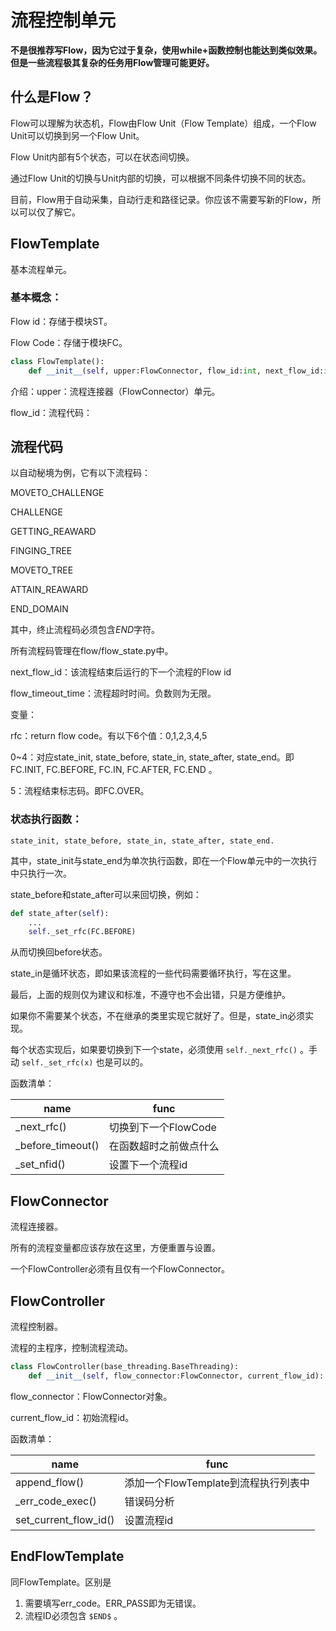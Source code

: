 # 流程控制单元

**不是很推荐写Flow，因为它过于复杂，使用while+函数控制也能达到类似效果。但是一些流程极其复杂的任务用Flow管理可能更好。**

## 什么是Flow？

Flow可以理解为状态机，Flow由Flow Unit（Flow Template）组成，一个Flow Unit可以切换到另一个Flow Unit。

Flow Unit内部有5个状态，可以在状态间切换。

通过Flow Unit的切换与Unit内部的切换，可以根据不同条件切换不同的状态。

目前，Flow用于自动采集，自动行走和路径记录。你应该不需要写新的Flow，所以可以仅了解它。

## FlowTemplate

基本流程单元。

### 基本概念：

Flow id：存储于模块ST。

Flow Code：存储于模块FC。

```python
class FlowTemplate():
    def __init__(self, upper:FlowConnector, flow_id:int, next_flow_id:int, flow_timeout_time:float = -1):
```

介绍：upper：流程连接器（FlowConnector）单元。

flow_id：流程代码：

## 流程代码

以自动秘境为例，它有以下流程码：

MOVETO_CHALLENGE

CHALLENGE

GETTING_REAWARD

FINGING_TREE

MOVETO_TREE

ATTAIN_REAWARD

END_DOMAIN

其中，终止流程码必须包含$END$字符。

所有流程码管理在flow/flow_state.py中。

next_flow_id：该流程结束后运行的下一个流程的Flow id

flow_timeout_time：流程超时时间。负数则为无限。

变量：

rfc：return flow code。有以下6个值：0,1,2,3,4,5

0~4：对应state_init, state_before, state_in, state_after, state_end。即FC.INIT, FC.BEFORE, FC.IN, FC.AFTER, FC.END 。

5：流程结束标志码。即FC.OVER。

### 状态执行函数：

`state_init, state_before, state_in, state_after, state_end.`

其中，state_init与state_end为单次执行函数，即在一个Flow单元中的一次执行中只执行一次。

state_before和state_after可以来回切换，例如：

```python
def state_after(self):
    ...
    self._set_rfc(FC.BEFORE)
```

从而切换回before状态。

state_in是循环状态，即如果该流程的一些代码需要循环执行，写在这里。

最后，上面的规则仅为建议和标准，不遵守也不会出错，只是方便维护。

如果你不需要某个状态，不在继承的类里实现它就好了。但是，state_in必须实现。

每个状态实现后，如果要切换到下一个state，必须使用 `self._next_rfc()` 。手动 `self._set_rfc(x)` 也是可以的。

函数清单：

| name               | func                   |
| ------------------ | ---------------------- |
| \_next_rfc()       | 切换到下一个FlowCode   |
| \_before_timeout() | 在函数超时之前做点什么 |
| \_set_nfid()       | 设置下一个流程id       |

## FlowConnector

流程连接器。

所有的流程变量都应该存放在这里，方便重置与设置。

一个FlowController必须有且仅有一个FlowConnector。

## FlowController

流程控制器。

流程的主程序，控制流程流动。

```python
class FlowController(base_threading.BaseThreading):
    def __init__(self, flow_connector:FlowConnector, current_flow_id):
```

flow_connector：FlowConnector对象。

current_flow_id：初始流程id。

函数清单：

| name                  | func                                 |
| --------------------- | ------------------------------------ |
| append_flow()         | 添加一个FlowTemplate到流程执行列表中 |
| \_err_code_exec()     | 错误码分析                           |
| set_current_flow_id() | 设置流程id                           |

## EndFlowTemplate

同FlowTemplate。区别是

1. 需要填写err_code。ERR_PASS即为无错误。
2. 流程ID必须包含 `$END$` 。
